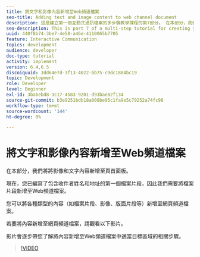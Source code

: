 ```yaml
---
title: 將文字和影像內容新增至Web頻道檔案
seo-title: Adding text and image content to web channel document
description: 這是建立第一個互動式通訊檔案的多步驟教學課程的第7部分。 在本部分，我們將將影像和文字內容新增至頁首面板。
seo-description: This is part 7 of a multi-step tutorial for creating your first interactive communications document. In this part, we will add images and text content to the header panel.
uuid: 440f8b74-3be7-4e58-a46e-4110065b7705
feature: Interactive Communication
topics: development
audience: developer
doc-type: tutorial
activity: implement
version: 6.4,6.5
discoiquuid: 3dd64e7d-3f13-4022-bb75-c9dc1884bc19
topic: Development
role: Developer
level: Beginner
exl-id: 3babebd8-3c17-4583-9201-d93bae82f134
source-git-commit: b3e9251bdb18a008be95c1fa9e5c79252a74fc98
workflow-type: tm+mt
source-wordcount: '144'
ht-degree: 0%

---
```


# 將文字和影像內容新增至Web頻道檔案

在本部分，我們將將影像和文字內容新增至頁首面板。

現在，您已編寫了包含收件者姓名和地址的第一個檔案片段，因此我們需要將檔案片段新增至Web頻道檔案。

您可以將各種類型的內容（如檔案片段、影像、版面片段等）新增至網頁頻道檔案。

若要將內容新增至網頁頻道檔案，請觀看以下影片。

影片會逐步帶您了解將內容新增至Web頻道檔案中適當目標區域的相關步驟。

>[!VIDEO](https://video.tv.adobe.com/v/22359?quality=12&learn=on)

